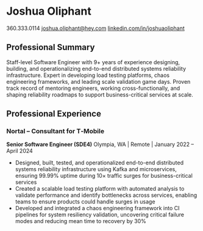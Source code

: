 # Joshua Oliphant

360.333.0114
[joshua.oliphant@hey.com](mailto:joshua.oliphant@hey.com)
[linkedin.com/in/joshuaoliphant](https://linkedin.com/in/joshuaoliphant)

## Professional Summary

Staff-level Software Engineer with 9+ years of experience designing, building, and operationalizing end-to-end distributed systems reliability infrastructure. Expert in developing load testing platforms, chaos engineering frameworks, and leading scale validation game days. Proven track record of mentoring engineers, working cross-functionally, and shaping reliability roadmaps to support business-critical services at scale.

## Professional Experience

### Nortal – Consultant for T‑Mobile
**Senior Software Engineer (SDE4)**
Olympia, WA | Remote | January 2022 – April 2024
- Designed, built, tested, and operationalized end-to-end distributed systems reliability infrastructure using Kafka and microservices, ensuring 99.99% uptime during 10× traffic surges for business-critical services
- Created a scalable load testing platform with automated analysis to validate performance and identify bottlenecks across services, enabling teams to ensure products could handle surges in usage
- Developed and integrated a chaos engineering framework into CI pipelines for system resiliency validation, uncovering critical failure modes and reducing mean time to recovery by 30%
